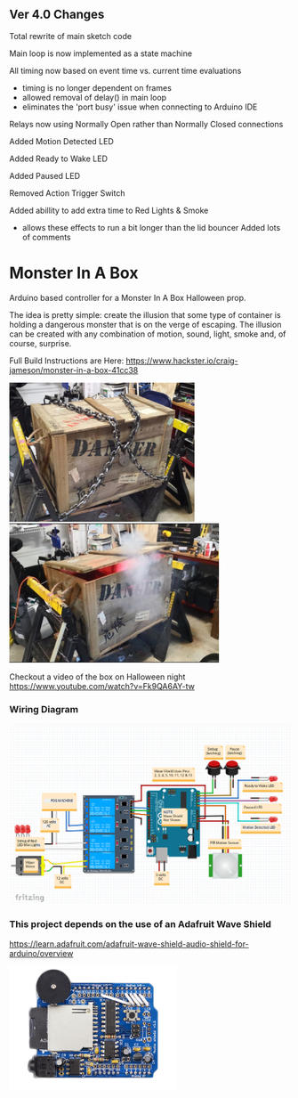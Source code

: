 ## Ver 4.0 Changes

Total rewrite of main sketch code
 
Main loop is now implemented as a state machine

All timing now based on event time vs. current time evaluations 
   - timing is no longer dependent on frames
   - allowed removal of delay() in main loop
   - eliminates the 'port busy' issue when connecting to Arduino IDE
    
Relays now using Normally Open rather than Normally Closed connections

Added Motion Detected LED

Added Ready to Wake LED

Added Paused LED

Removed Action Trigger Switch

Added abillity to add extra time to Red Lights & Smoke
   - allows these effects to run a bit longer than the lid bouncer
Added lots of comments



# Monster In A Box
Arduino based controller for a Monster In A Box Halloween prop.

The idea is pretty simple: create the illusion that some type of container is holding a dangerous monster that is on the verge of escaping. The illusion can be created with any combination of motion, sound, light, smoke and, of course, surprise.

Full Build Instructions are Here:
https://www.hackster.io/craig-jameson/monster-in-a-box-41cc38


<img src="./images/image_0.jpg" height=250><img src="./images/image_1.jpg" height=250><br>

Checkout a video of the box on Halloween night 
https://www.youtube.com/watch?v=Fk9QA6AY-tw

### Wiring Diagram

<img src="./Monster%20in%20a%20Box%20Diagram.png" width=700><br>



### This project depends on the use of an Adafruit Wave Shield
https://learn.adafruit.com/adafruit-wave-shield-audio-shield-for-arduino/overview

<img src="./images/waveshield.jpg" width=300><br>
